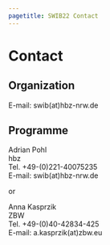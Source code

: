 ```yaml
---
pagetitle: SWIB22 Contact
---
```


# Contact

## Organization

E-mail: swib(at)hbz-nrw.de


## Programme

Adrian Pohl\
hbz\
Tel. +49-(0)221-40075235\
E-mail: swib(at)hbz-nrw.de

or

Anna Kasprzik\
ZBW\
Tel. +49-(0)40-42834-425\
E-mail: a.kasprzik(at)zbw.eu


